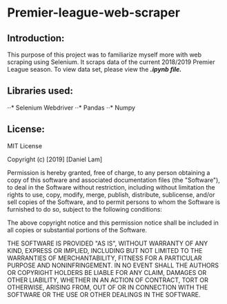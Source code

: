 # Premier-league-web-scraper
## Introduction:
This purpose of this project was to familiarize myself more with web scraping using Selenium. It scraps data of the current 2018/2019 Premier League season. To view data set, please view the **_.ipynb file._**

## Libraries used:
⋅⋅* Selenium Webdriver
⋅⋅* Pandas
⋅⋅* Numpy

## License:
MIT License

Copyright (c) [2019] [Daniel Lam]

Permission is hereby granted, free of charge, to any person obtaining a copy
of this software and associated documentation files (the "Software"), to deal
in the Software without restriction, including without limitation the rights
to use, copy, modify, merge, publish, distribute, sublicense, and/or sell
copies of the Software, and to permit persons to whom the Software is
furnished to do so, subject to the following conditions:

The above copyright notice and this permission notice shall be included in all
copies or substantial portions of the Software.

THE SOFTWARE IS PROVIDED "AS IS", WITHOUT WARRANTY OF ANY KIND, EXPRESS OR
IMPLIED, INCLUDING BUT NOT LIMITED TO THE WARRANTIES OF MERCHANTABILITY,
FITNESS FOR A PARTICULAR PURPOSE AND NONINFRINGEMENT. IN NO EVENT SHALL THE
AUTHORS OR COPYRIGHT HOLDERS BE LIABLE FOR ANY CLAIM, DAMAGES OR OTHER
LIABILITY, WHETHER IN AN ACTION OF CONTRACT, TORT OR OTHERWISE, ARISING FROM,
OUT OF OR IN CONNECTION WITH THE SOFTWARE OR THE USE OR OTHER DEALINGS IN THE
SOFTWARE.

